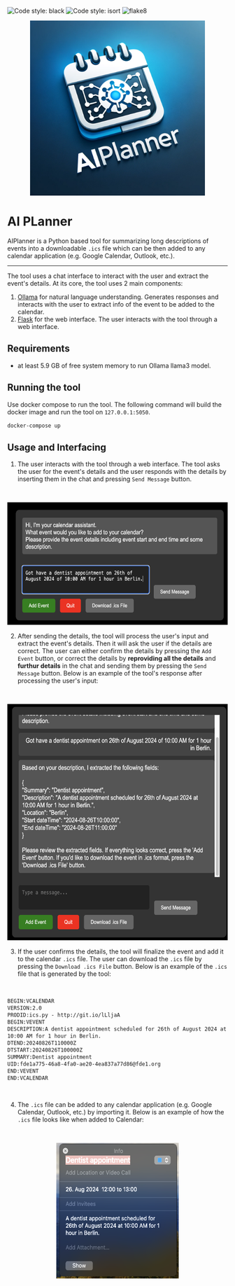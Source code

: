 ![Code style: black](https://img.shields.io/badge/code%20style-black-000000.svg)
![Code style: isort](https://img.shields.io/badge/%20imports-isort-%231674b1?style=flat&labelColor=ef8336)
![flake8](https://img.shields.io/badge/flake8-checked-blue)


<p align="center">
  <img src="docs/logo.png" width="400" height="400">
</p>

# AI PLanner

AIPlanner is a Python based tool for summarizing long descriptions of events into a downloadable `.ics` file which can be then added to any calendar application (e.g. Google Calendar, Outlook, etc.). 

-------------------

The tool uses a chat interface to interact with the user and extract the event's details. At its core, the tool uses 2 main components:

1. [Ollama](https://ollama.com/) for natural language understanding. Generates responses and interacts with the user to extract info of the event to be added to the calendar.
2. [Flask](https://flask.palletsprojects.com/en/2.0.x/) for the web interface. The user interacts with the tool through a web interface.

## Requirements

- at least 5.9 GB of free system memory to run Ollama llama3 model.

## Running the tool

Use docker compose to run the tool. The following command will build the docker image and run the tool on `127.0.0.1:5050`.

```bash
docker-compose up
```

## Usage and Interfacing

1. The user interacts with the tool through a web interface. The tool asks the user for the event's details and the user responds with the details by inserting them in the chat and pressing `Send Message` button.

<br>
<p align="center">
  <img src="docs/event_example_1.png" width="580" height="280">
</p>

2. After sending the details, the tool will process the user's input and extract the event's details. Then it will ask the user if the details are correct. The user can either confirm the details by pressing the `Add Event` button, or correct the details by **reproviding all the details** and **furthur details** in the chat and sending them by pressing the `Send Message` button. Below is an example of the tool's response after processing the user's input:

<br>
<p align="center">
  <img src="docs/response_event_example_1.png" width="580" height="540">
</p>

3. If the user confirms the details, the tool will finalize the event and add it to the calendar `.ics` file. The user can download the `.ics` file by pressing the `Download .ics File` button. Below is an example of the `.ics` file that is generated by the tool:

<br >

```ics
BEGIN:VCALENDAR
VERSION:2.0
PRODID:ics.py - http://git.io/lLljaA
BEGIN:VEVENT
DESCRIPTION:A dentist appointment scheduled for 26th of August 2024 at 10:00 AM for 1 hour in Berlin.
DTEND:20240826T110000Z
DTSTART:20240826T100000Z
SUMMARY:Dentist appointment
UID:fde1a775-46a8-4fa0-ae20-4ea837a77d86@fde1.org
END:VEVENT
END:VCALENDAR
```
<br >

4. The `.ics` file can be added to any calendar application (e.g. Google Calendar, Outlook, etc.) by importing it. Below is an example of how the `.ics` file looks like when added to Calendar:


<br>
<p align="center">
  <img src="docs/cal_event_created.png" width="280" height="310">
</p>